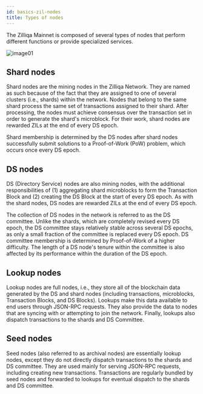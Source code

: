 ```yaml
---
id: basics-zil-nodes
title: Types of nodes
---
```

The Zilliqa Mainnet is composed of several types of nodes that perform different functions or provide specialized services.

![image01](../assets/core/features/network-layout/image01.png)

## Shard nodes

Shard nodes are the mining nodes in the Zilliqa Network. They are named as such because of the fact that they are assigned to one of several clusters (i.e., shards) within the network. Nodes that belong to the same shard process the same set of transactions assigned to their shard. After processing, the nodes must achieve consensus over the transaction set in order to generate the shard's microblock. For their work, shard nodes are rewarded ZILs at the end of every DS epoch.

Shard membership is determined by the DS nodes after shard nodes successfully submit solutions to a Proof-of-Work (PoW) problem, which occurs once every DS epoch.

## DS nodes

DS (Directory Service) nodes are also mining nodes, with the additional responsibilities of (1) aggregating shard microblocks to form the Transaction Block and (2) creating the DS Block at the start of every DS epoch. As with the shard nodes, DS nodes are rewarded ZILs at the end of every DS epoch.

The collection of DS nodes in the network is referred to as the DS committee. Unlike the shards, which are completely revised every DS epoch, the DS committee stays relatively stable across several DS epochs, as only a small fraction of the committee is replaced every DS epoch. DS committee membership is determined by Proof-of-Work of a higher difficulty. The length of a DS node's tenure within the committee is also affected by its performance within the duration of the DS epoch.

## Lookup nodes

Lookup nodes are full nodes, i.e., they store all of the blockchain data generated by the DS and shard nodes (including transactions, microblocks, Transaction Blocks, and DS Blocks). Lookups make this data available to end users through JSON-RPC requests. They also provide the data to nodes that are syncing with or attempting to join the network. Finally, lookups also dispatch transactions to the shards and DS Committee.

## Seed nodes

Seed nodes (also referred to as archival nodes) are essentially lookup nodes, except they do not directly dispatch transactions to the shards and DS committee. They are used mainly for serving JSON-RPC requests, including creating new transactions. Transactions are regularly bundled by seed nodes and forwarded to lookups for eventual dispatch to the shards and DS committee.